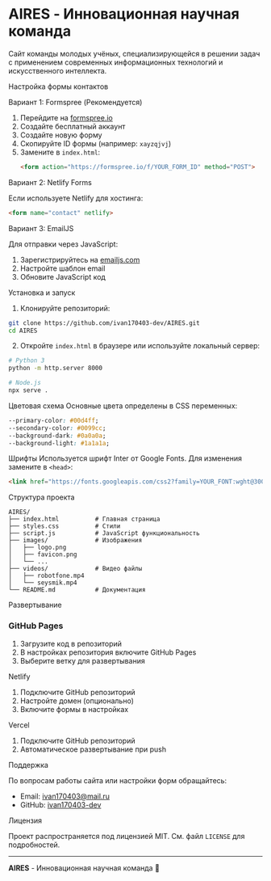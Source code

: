 # AIRES - Инновационная научная команда

Сайт команды молодых учёных, специализирующейся в решении задач с применением современных информационных технологий и искусственного интеллекта.


Настройка формы контактов

Вариант 1: Formspree (Рекомендуется)

1. Перейдите на [formspree.io](https://formspree.io)
2. Создайте бесплатный аккаунт
3. Создайте новую форму
4. Скопируйте ID формы (например: `xayzqjvj`)
5. Замените в `index.html`:
   ```html
   <form action="https://formspree.io/f/YOUR_FORM_ID" method="POST">
   ```

Вариант 2: Netlify Forms

Если используете Netlify для хостинга:
```html
<form name="contact" netlify>
```

Вариант 3: EmailJS

Для отправки через JavaScript:
1. Зарегистрируйтесь на [emailjs.com](https://emailjs.com)
2. Настройте шаблон email
3. Обновите JavaScript код

Установка и запуск

1. Клонируйте репозиторий:
```bash
git clone https://github.com/ivan170403-dev/AIRES.git
cd AIRES
```

2. Откройте `index.html` в браузере или используйте локальный сервер:
```bash
# Python 3
python -m http.server 8000

# Node.js
npx serve .
```

Цветовая схема
Основные цвета определены в CSS переменных:
```css
--primary-color: #00d4ff;
--secondary-color: #0099cc;
--background-dark: #0a0a0a;
--background-light: #1a1a1a;
```

Шрифты
Используется шрифт Inter от Google Fonts. Для изменения замените в `<head>`:
```html
<link href="https://fonts.googleapis.com/css2?family=YOUR_FONT:wght@300;400;500;600;700&display=swap" rel="stylesheet">
```

Структура проекта

```
AIRES/
├── index.html          # Главная страница
├── styles.css          # Стили
├── script.js           # JavaScript функциональность
├── images/             # Изображения
│   ├── logo.png
│   ├── favicon.png
│   └── ...
├── videos/             # Видео файлы
│   ├── robotfone.mp4
│   └── seysmik.mp4
└── README.md           # Документация
```

Развертывание

### GitHub Pages
1. Загрузите код в репозиторий
2. В настройках репозитория включите GitHub Pages
3. Выберите ветку для развертывания

Netlify
1. Подключите GitHub репозиторий
2. Настройте домен (опционально)
3. Включите формы в настройках

Vercel
1. Подключите GitHub репозиторий
2. Автоматическое развертывание при push

Поддержка

По вопросам работы сайта или настройки форм обращайтесь:
- Email: ivan170403@mail.ru
- GitHub: [ivan170403-dev](https://github.com/ivan170403-dev)

Лицензия

Проект распространяется под лицензией MIT. См. файл `LICENSE` для подробностей.

---

**AIRES** - Инновационная научная команда 🚀

